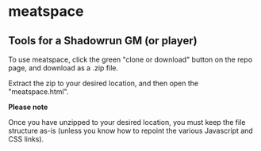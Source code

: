 # meatspace

## Tools for a Shadowrun GM (or player)

To use meatspace, click the green "clone or download" button on the repo page, and download as a .zip file.

Extract the zip to your desired location, and then open the "meatspace.html".

**Please note**

Once you have unzipped to your desired location, you must keep the file structure as-is (unless you know how to repoint the various Javascript and CSS links).